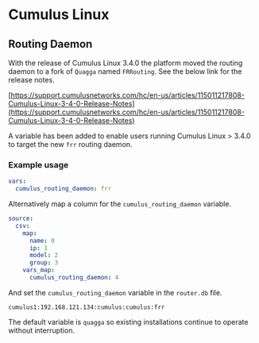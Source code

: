 # Cumulus Linux

## Routing Daemon
With the release of Cumulus Linux 3.4.0 the platform moved the routing daemon 
to a fork of `Quagga` named `FRRouting`. See the below link for the release notes.

[https://support.cumulusnetworks.com/hc/en-us/articles/115011217808-Cumulus-Linux-3-4-0-Release-Notes](https://support.cumulusnetworks.com/hc/en-us/articles/115011217808-Cumulus-Linux-3-4-0-Release-Notes)

A variable has been added to enable users running Cumulus Linux > 3.4.0 to target the 
new `frr` routing daemon.

### Example usage
```yaml
vars:
  cumulus_routing_daemon: frr
```

Alternatively map a column for the  `cumulus_routing_daemon` variable.
```yaml
source:
  csv:
    map:
      name: 0
      ip: 1
      model: 2
      group: 3
    vars_map: 
      cumulus_routing_daemon: 4
```

And set the `cumulus_routing_daemon` variable in the `router.db` file.
```
cumulus1:192.168.121.134:cumulus:cumulus:frr
```

The default variable is `quagga` so existing installations continue to operate without 
interruption.